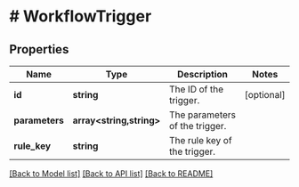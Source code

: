 # # WorkflowTrigger

## Properties

Name | Type | Description | Notes
------------ | ------------- | ------------- | -------------
**id** | **string** | The ID of the trigger. | [optional]
**parameters** | **array<string,string>** | The parameters of the trigger. |
**rule_key** | **string** | The rule key of the trigger. |

[[Back to Model list]](../../README.md#models) [[Back to API list]](../../README.md#endpoints) [[Back to README]](../../README.md)
